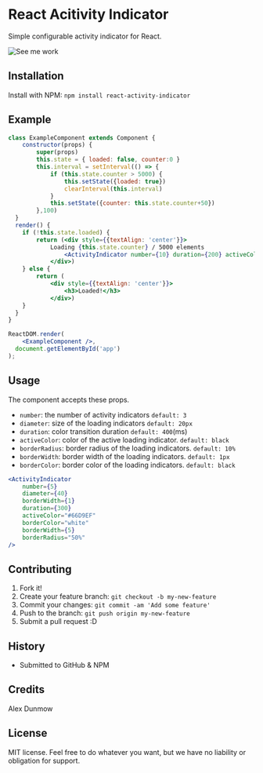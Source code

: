 # React Acitivity Indicator

Simple configurable activity indicator for React.

![See me work](http://i.imgur.com/gtERQ2h.gif)

## Installation

Install with NPM: `npm install react-activity-indicator`

## Example

```jsx
class ExampleComponent extends Component {
	constructor(props) {
		super(props)
		this.state = { loaded: false, counter:0 }
		this.interval = setInterval(() => {
			if (this.state.counter > 5000) {
				this.setState({loaded: true})
				clearInterval(this.interval)
			}
			this.setState({counter: this.state.counter+50})
		},100)
  }
  render() {
    if (!this.state.loaded) {
    	return (<div style={{textAlign: 'center'}}>
    		Loading {this.state.counter} / 5000 elements
				<ActivityIndicator number={10} duration={200} activeColor="#0070bf" borderWidth={2} borderRadius="50%" diameter={25} />
			</div>)
  	} else {
  		return (
  			<div style={{textAlign: 'center'}}>
	  			<h3>Loaded!</h3>
  			</div>)
  	}
  }
}

ReactDOM.render(
	<ExampleComponent />,
  document.getElementById('app')
);

```

## Usage

The component accepts these props.

- `number`: the number of activity indicators `default: 3`
- `diameter`: size of the loading indicators `default: 20px`
- `duration`: color transition duration `default: 400`(ms)
- `activeColor`: color of the active loading indicator. `default: black`
- `borderRadius`: border radius of the loading indicators. `default: 10%`
- `borderWidth`: border width of the loading indicators. `default: 1px`
- `borderColor`: border color of the loading indicators. `default: black`


```jsx
<ActivityIndicator
	number={5}
	diameter={40}
	borderWidth={1}
	duration={300}
	activeColor="#66D9EF"
	borderColor="white"
	borderWidth={5}
	borderRadius="50%" 
/>
```

## Contributing

1. Fork it!
2. Create your feature branch: `git checkout -b my-new-feature`
3. Commit your changes: `git commit -am 'Add some feature'`
4. Push to the branch: `git push origin my-new-feature`
5. Submit a pull request :D

## History

* Submitted to GitHub & NPM

## Credits

Alex Dunmow

## License

MIT license. Feel free to do whatever you want, but we have no liability or obligation for support.